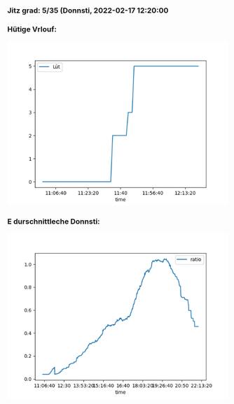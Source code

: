 ### Jitz grad: 5/35 (Donnsti, 2022-02-17 12:20:00

### Hütige Vrlouf:
![Graph](Today.png)

### E durschnittleche Donnsti:
![Graph](Donnsti.png)